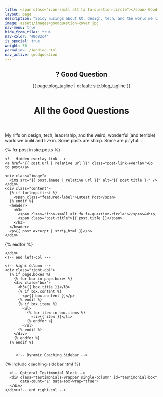 ```yaml
---
title: <span class="icon-small alt fa fa-question-circle"></span> Good Question!
layout: page
description: "Spicy musings about UX, design, tech, and the world we live in."
image: assets/images/goodquestion-cover.jpg
nav-menu: true
hide_from_tiles: true
nav-color: "#8d82c4"
is_special: true
weight: 50
permalink: /landing.html
nav_active: goodquestion
---
```

<!-- <style>

a.post-title:link,
a.post-title:visited { color:#333 !important; text-decoration:none; font-weight:600; }

a.post-title:hover,
a.post-title:focus { color:var(--nav-color) !important; text-decoration:none; }


</style> -->
<!-- Hero Banner -->
<section id="banner" class="goodquestion-landing is-hero-loaded brandimage_masthead">
  <div class="inner">
    <header>
      <h1 class="hero-display">
        <span class="hero-icon highlight-g">?</span>
        <span>Good&nbsp;Question</span>
      </h1>
      <p class="hero-tagline">
        {{ page.blog_tagline | default: site.blog_tagline }}
      </p>
    </header>
  </div>
</section>

<div id="main" class="alt inner">
  <!-- Page Header -->
  <header class="major">
    <h1>All the Good Questions</h1>
  </header>

  <!-- Two Column Layout -->
  <div class="two-col-layout">
    <!-- Left Column -->
    <div class="left-col">
      <p>
        My riffs on design, tech, leadership, and the weird, wonderful (and
        terrible) world we build and live in. Some posts are sharp. Some are
        playful…
      </p>

<section id="goodquestion-posts" class="spotlights">
  {% for post in site.posts %}
  <section class="post-row {% if forloop.first %}latest-post{% endif %}">
    
    <!-- Hidden overlay link -->
    <a href="{{ post.url | relative_url }}" class="post-link-overlay">Go to post</a>
    
    <div class="image"> 
      <img src="{{ post.image | relative_url }}" alt="{{ post.title }}" />
    </div>
    <div class="content">
      {% if forloop.first %}
        <span class="featured-label">Latest Post</span>
      {% endif %}
      <header>
        <h3>
          <span class="icon-small alt fa fa-question-circle"></span>&nbsp;
          <span class="post-title">{{ post.title }}</span>
        </h3>
      </header>
      <p>{{ post.excerpt | strip_html }}</p>
    </div>
  </section>
  {% endfor %}
</section>




    </div>
    <!-- end left-col -->

    <!-- Right Column -->
    <div class="right-col">
      {% if page.boxes %}
        {% for box in page.boxes %}
        <div class="box">
          <h3>{{ box.title }}</h3>
          {% if box.content %}
            <p>{{ box.content }}</p>
          {% endif %}
          {% if box.items %}
            <ul>
              {% for item in box.items %}
                <li>{{ item }}</li>
              {% endfor %}
            </ul>
          {% endif %}
        </div>
        {% endfor %}
      {% endif %}


         <!-- Dynamic Coaching Sidebar -->
{% include coaching-sidebar.html %}


      <!-- Optional Testimonial Block -->
      <div class="testimonials-wrapper single-column" id="testimonial-box"
           data-count="1" data-box-wrap="true">
      </div>
    </div><!-- end right-col -->
  </div><!-- end two-col-layout -->
</div><!-- end main -->

